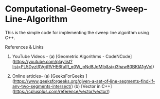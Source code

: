 # Computational-Geometry-Sweep-Line-Algorithm
This is the simple code for implementing the sweep line algorithm using C++. 

References & Links
1. YouTube Videos -
(a) [Geometric Algorithms - CodeNCode] (https://youtube.com/playlist?list=PL5DyztRVgtRVHE6fulR_q0W_pNd8JdMlb&si=i3haw80BKlA1gVoI)

2. Online articles-
(a) [GeeksForGeeks ] (https://www.geeksforgeeks.org/given-a-set-of-line-segments-find-if-any-two-segments-intersect/)
(b) [Vector in C++] (https://cplusplus.com/reference/vector/vector/)
